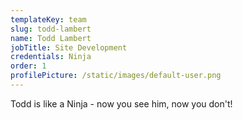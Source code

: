```yaml
---
templateKey: team
slug: todd-lambert
name: Todd Lambert
jobTitle: Site Development
credentials: Ninja
order: 1
profilePicture: /static/images/default-user.png
---
```

Todd is like a Ninja - now you see him, now you don't!